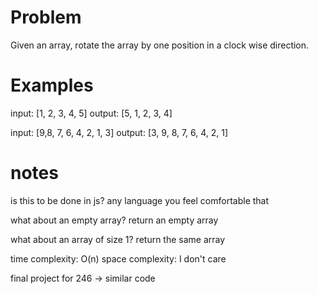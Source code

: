 # Problem

Given an array, rotate the array by one position in a clock wise direction.

# Examples
input: [1, 2, 3, 4, 5]
output: [5, 1, 2, 3, 4]

input: [9,8, 7, 6, 4, 2, 1, 3]
output: [3, 9, 8, 7, 6, 4, 2, 1]





# notes
is this to be done in js?
any language you feel comfortable that

what about an empty array?
return an empty array

what about an array of size 1?
return the same array

time complexity: O(n)
space complexity: I don't care

final project for 246 -> similar code
